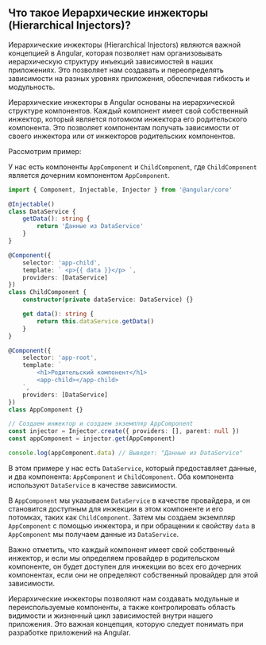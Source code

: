 ## Что такое Иерархические инжекторы (Hierarchical Injectors)?

Иерархические инжекторы (Hierarchical Injectors) являются важной концепцией в Angular, которая позволяет нам организовывать иерархическую структуру инъекций зависимостей в наших приложениях. Это позволяет нам создавать и переопределять зависимости на разных уровнях приложения, обеспечивая гибкость и модульность.

Иерархические инжекторы в Angular основаны на иерархической структуре компонентов. Каждый компонент имеет свой собственный инжектор, который является потомком инжектора его родительского компонента. Это позволяет компонентам получать зависимости от своего инжектора или от инжекторов родительских компонентов.

Рассмотрим пример:

У нас есть компоненты `AppComponent` и `ChildComponent`, где `ChildComponent` является дочерним компонентом `AppComponent`.

```typescript
import { Component, Injectable, Injector } from '@angular/core'

@Injectable()
class DataService {
	getData(): string {
		return 'Данные из DataService'
	}
}

@Component({
	selector: 'app-child',
	template: ` <p>{{ data }}</p> `,
	providers: [DataService]
})
class ChildComponent {
	constructor(private dataService: DataService) {}

	get data(): string {
		return this.dataService.getData()
	}
}

@Component({
	selector: 'app-root',
	template: `
		<h1>Родительский компонент</h1>
		<app-child></app-child>
	`,
	providers: [DataService]
})
class AppComponent {}

// Создаем инжектор и создаем экземпляр AppComponent
const injector = Injector.create({ providers: [], parent: null })
const appComponent = injector.get(AppComponent)

console.log(appComponent.data) // Выведет: "Данные из DataService"
```

В этом примере у нас есть `DataService`, который предоставляет данные, и два компонента: `AppComponent` и `ChildComponent`. Оба компонента используют `DataService` в качестве зависимости.

В `AppComponent` мы указываем `DataService` в качестве провайдера, и он становится доступным для инжекции в этом компоненте и его потомках, таких как `ChildComponent`. Затем мы создаем экземпляр `AppComponent` с помощью инжектора, и при обращении к свойству `data` в `AppComponent` мы получаем данные из `DataService`.

Важно отметить, что каждый компонент имеет свой собственный инжектор, и если мы определяем провайдер в родительском компоненте, он будет доступен для инжекции во всех его дочерних компонентах, если они не определяют собственный провайдер для этой зависимости.

Иерархические инжекторы позволяют нам создавать модульные и переиспользуемые компоненты, а также контролировать область видимости и жизненный цикл зависимостей внутри нашего приложения. Это важная концепция, которую следует понимать при разработке приложений на Angular.